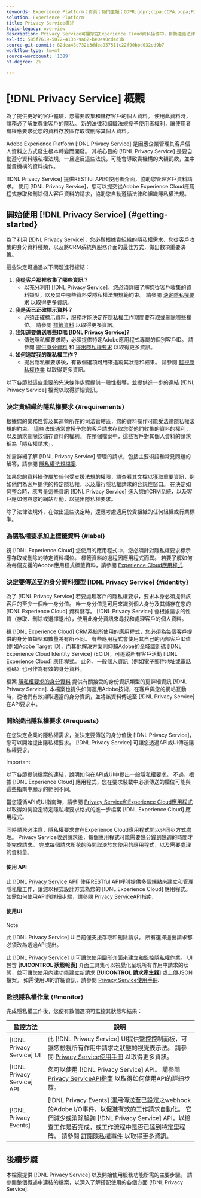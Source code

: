 ```yaml
---
keywords: Experience Platform；首頁；熱門主題；GDPR;gdpr;ccpa:CCPA;pdpa;PDPA;pdpa_that;PDPA_THA;lgpd;LGPD;lgpd;lgpd_bra;LGPD_BRA;
solution: Experience Platform
title: Privacy Service概述
topic-legacy: overview
description: Privacy Service可讓您在Experience Cloud資料操作中，自動遵循法律隱私權法規。
exl-id: 585f7619-5072-413b-9a62-be0ea0cd4d1b
source-git-commit: 82dea48c732b3ddea957511c22f90bbd032ed9b7
workflow-type: tm+mt
source-wordcount: '1389'
ht-degree: 2%

---
```


# [!DNL Privacy Service] 概觀

為了提供更好的客戶體驗，您需要收集和儲存客戶的個人資料。 使用此資料時，請務必了解並尊重客戶的隱私。 新的法律和組織法規授予使用者權利，讓使用者有權應要求從您的資料存放區存取或刪除其個人資料。

Adobe Experience Platform [!DNL Privacy Service] 是因應企業管理其客戶個人資料之方式發生根本轉變而開發。 其核心目的 [!DNL Privacy Service] 是要自動遵守資料隱私權法規，一旦違反這些法規，可能會導致貴機構的大額罰款，並中斷貴機構的資料操作。

[!DNL Privacy Service] 提供RESTful API和使用者介面，協助您管理客戶資料請求。 使用 [!DNL Privacy Service]，您可以提交從Adobe Experience Cloud應用程式存取和刪除個人客戶資料的請求，協助您自動遵循法律和組織隱私權法規。

## 開始使用 [!DNL Privacy Service] {#getting-started}

為了利用 [!DNL Privacy Service]，您必鬚根據貴組織的隱私權需求、您從客戶收集的身分資料種類，以及將CRM系統與服務介面的最佳方式，做出數項重要決策。

這些決定可通過以下問題進行總結：

1. **我從客戶那裡收集了哪些資訊？**
   * 以充分利用 [!DNL Privacy Service]，您必須詳細了解您從客戶收集的資料類型，以及其中哪些資料受隱私權法規規範約束。 請參閱 [決定隱私權要求](#requirements) 以取得更多資訊。
1. **我是否已正確標示資料？**
   * 必須正確標示資料，服務才能決定在隱私權工作期間要存取或刪除哪些欄位。 請參閱 [標籤資料](#label) 以取得更多資訊。
1. **我知道要傳送哪些ID嗎 [!DNL Privacy Service]?**
   * 傳送隱私權要求時，必須提供特定Adobe應用程式專屬的個別客戶ID。 請參閱 [提供身分資料](#identity)  和 [提出隱私權要求](#requests) 以取得更多資訊。
1. **如何追蹤我的隱私權工作？**
   * 提出隱私權要求後，有數個選項可用來追蹤其狀態和結果。 請參閱 [監視隱私權作業](#monitor) 以取得更多資訊。

以下各節就這些重要的先決條件步驟提供一般性指導，並提供進一步的連結 [!DNL Privacy Service] 檔案以取得詳細資訊。

### 決定貴組織的隱私權要求 {#requirements}

根據您的業務性質及其運營所在的司法管轄區，您的資料操作可能受法律隱私權法規的約束。 這些法規通常會授予您的客戶請求存取您從他們收集的資料的權利，以及請求刪除該儲存資料的權利。 在整個檔案中，這些客戶對其個人資料的請求稱為「隱私權請求」。

如需詳細了解 [!DNL Privacy Service] 管理的請求，包括主要術語和常見問題的解答，請參閱 [隱私權法規檔案](./regulations/overview.md).

如果您的資料操作屬於任何受支援法規的權限，請查看其文檔以獲取重要資訊，例如他們為客戶提供的特定隱私權，以及履行隱私權請求的合規性窗口。 在決定如何整合時，應考量這些資訊 [!DNL Privacy Service] 進入您的CRM系統，以及客戶應如何與您的網站互動，以提出隱私權要求。

除了法律法規外，在做出這些決定時，還應考慮適用於貴組織的任何組織或行業標準。

### 為隱私權要求加上標籤資料 {#label}

視 [!DNL Experience Cloud] 您使用的應用程式中，您必須針對隱私權要求標示應存取或刪除的特定資料欄位。 標籤資料的過程因應用程式而異。 若要了解如何為每個支援的Adobe應用程式標籤資料，請參閱 [Experience Cloud應用程式](./experience-cloud-apps.md).

### 決定要傳送至的身分資料類型 [!DNL Privacy Service] {#identity}

為了 [!DNL Privacy Service] 若要處理客戶的隱私權要求，要求本身必須提供該客戶的至少一個唯一身分值。 唯一身分值是可用來識別個人身分及其儲存在您的 [!DNL Experience Cloud] 資料儲存。 [!DNL Privacy Service] 會根據請求的性質（存取、刪除或選擇退出），使用此身分資訊來尋找和處理客戶的個人資料。

視 [!DNL Experience Cloud] CRM系統所使用的應用程式，您必須為每個客戶提供的身分值類型和數量將有所不同。 有些應用程式會使用其自己的內部客戶ID值(例如Adobe Target ID)，而其他解決方案則仰賴Adobe的全域識別碼 [!DNL Experience Cloud Identity Service] (ECID)，可追蹤所有客戶活動 [!DNL Experience Cloud] 應用程式。 此外，一般個人資訊（例如電子郵件地址或電話號碼）也可作為有效的身分資料。

檔案 [隱私權要求的身分資料](./identity-data.md) 提供有關接受的身份資訊類型的更詳細資訊 [!DNL Privacy Service]. 本檔案也提供如何運用Adobe技術，在客戶與您的網站互動時，從他們有效擷取適當的身分資訊，並將該資料傳送至 [!DNL Privacy Service] 在API要求中。

### 開始提出隱私權要求 {#requests}

在您決定企業的隱私權需求，並決定要傳送的身分值後 [!DNL Privacy Service]，您可以開始提出隱私權要求。 [!DNL Privacy Service] 可讓您透過API或UI傳送隱私權要求。

>[!IMPORTANT]
>
>以下各節提供檔案的連結，說明如何在API或UI中提出一般隱私權要求。 不過，根據 [!DNL Experience Cloud] 應用程式，您在要求裝載中必須傳送的欄位可能與這些指南中顯示的範例不同。
>
>當您遵循API或UI指南時，請參閱 [Privacy Service和Experience Cloud應用程式](./experience-cloud-apps.md) 以取得如何設定特定隱私權要求格式的進一步檔案 [!DNL Experience Cloud] 應用程式。
>
>同時請務必注意，隱私權要求會在Experience Cloud應用程式間以非同步方式處理。 Privacy Service收到請求後，每個應用程式可能需要幾分鐘到幾週的時間才能完成請求。 完成每個請求所花的時間取決於您使用的應用程式，以及需要處理的資料量。

#### 使用 API

此 [[!DNL Privacy Service API]](https://www.adobe.io/experience-platform-apis/references/privacy-service/) 使用RESTful API呼叫提供多個端點來建立和管理隱私權工作，讓您以程式設計方式為您的 [!DNL Experience Cloud] 應用程式。 如需如何使用API的詳細步驟，請參閱 [Privacy ServiceAPI指南](api/overview.md).

#### 使用UI

>[!NOTE]
>
>此 [!DNL Privacy Service] UI目前僅支援存取和刪除請求。 所有選擇退出請求都必須改為透過API提出。

此 [!DNL Privacy Service] UI可讓您使用圖形介面來建立和監控隱私權作業。 UI包含 **[!UICONTROL 狀態報表]** 介面工具集可以視覺化呈現所有作用中請求的狀態，並可讓您使用內建功能建立新請求 **[!UICONTROL 請求產生器]** 或上傳JSON檔案。 如需使用UI的詳細資訊，請參閱 [Privacy Service使用手冊](ui/overview.md).

### 監視隱私權作業 {#monitor}

完成隱私權工作後，您便有數個選項可監控其狀態和結果：

| 監控方法 | 說明 |
| --- | --- |
| [!DNL Privacy Service] UI | 此 [!DNL Privacy Service] UI提供監控控制面板，可讓您檢視所有作用中請求之狀態的視覺表示法。 請參閱 [Privacy Service使用手冊](ui/overview.md) 以取得更多資訊。 |
| [!DNL Privacy Service] API | 您可以使用 [!DNL Privacy Service] API。 請參閱 [Privacy ServiceAPI指南](./api/overview.md) 以取得如何使用API的詳細步驟。 |
| [!DNL Privacy Events] | [!DNL Privacy Events] 運用傳送至已設定之webhook的Adobe I/O事件，以促進有效的工作請求自動化。 它們減少或消除輪詢 [!DNL Privacy Service] API，以檢查工作是否完成，或工作流程中是否已達到特定里程碑。 請參閱 [訂閱隱私權事件](./privacy-events.md) 以取得更多資訊。 |

## 後續步驟

本檔案提供 [!DNL Privacy Service] 以及開始使用服務功能所需的主要步驟。 請參閱整個概述中連結的檔案，以深入了解搭配使用的各個方面 [!DNL Privacy Service].
